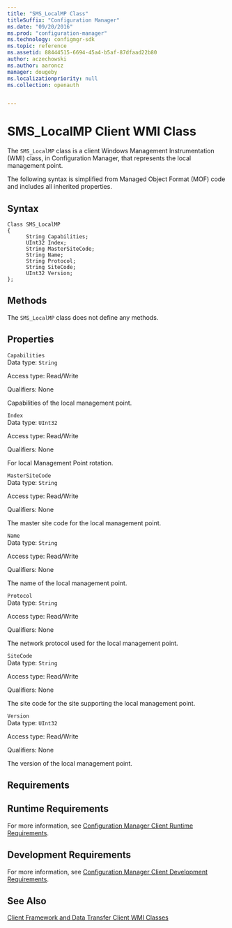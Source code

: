 ```yaml
---
title: "SMS_LocalMP Class"
titleSuffix: "Configuration Manager"
ms.date: "09/20/2016"
ms.prod: "configuration-manager"
ms.technology: configmgr-sdk
ms.topic: reference
ms.assetid: 88444515-6694-45a4-b5af-87dfaad22b80
author: aczechowski
ms.author: aaroncz
manager: dougeby
ms.localizationpriority: null
ms.collection: openauth


---
```

# SMS_LocalMP Client WMI Class
The `SMS_LocalMP` class is a client Windows Management Instrumentation (WMI) class, in Configuration Manager, that represents the local management point.  

 The following syntax is simplified from Managed Object Format (MOF) code and includes all inherited properties.  

## Syntax  

```  
Class SMS_LocalMP  
{  
      String Capabilities;  
      UInt32 Index;  
      String MasterSiteCode;  
      String Name;  
      String Protocol;  
      String SiteCode;  
      UInt32 Version;  
};  
```  

## Methods  
 The `SMS_LocalMP` class does not define any methods.  

## Properties  
 `Capabilities`  
 Data type: `String`  

 Access type: Read/Write  

 Qualifiers: None  

 Capabilities of the local management point.  

 `Index`  
 Data type: `UInt32`  

 Access type: Read/Write  

 Qualifiers: None  

 For local Management Point rotation.  

 `MasterSiteCode`  
 Data type: `String`  

 Access type: Read/Write  

 Qualifiers: None  

 The master site code for the local management point.  

 `Name`  
 Data type: `String`  

 Access type: Read/Write  

 Qualifiers: None  

 The name of the local management point.  

 `Protocol`  
 Data type: `String`  

 Access type: Read/Write  

 Qualifiers: None  

 The network protocol used for the local management point.  

 `SiteCode`  
 Data type: `String`  

 Access type: Read/Write  

 Qualifiers: None  

 The site code for the site supporting the local management point.  

 `Version`  
 Data type: `UInt32`  

 Access type: Read/Write  

 Qualifiers: None  

 The version of the local management point.  

## Requirements  

## Runtime Requirements  
 For more information, see [Configuration Manager Client Runtime Requirements](../../../../../develop/core/reqs/client-runtime-requirements.md).  

## Development Requirements  
 For more information, see [Configuration Manager Client Development Requirements](../../../../../develop/core/reqs/client-development-requirements.md).  

## See Also  
 [Client Framework and Data Transfer Client WMI Classes](../../../../../develop/reference/core/clients/client-classes/client-framework-and-data-transfer-client-wmi-classes.md)
